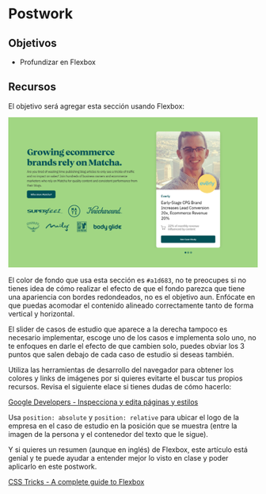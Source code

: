 # Postwork

## Objetivos

- Profundizar en Flexbox

## Recursos

El objetivo será agregar esta sección usando Flexbox:

![Postwork](../assets/postwork.png)

El color de fondo que usa esta sección es `#a1d683`, no te preocupes si no tienes
idea de cómo realizar el efecto de que el fondo parezca que tiene una apariencia
con bordes redondeados, no es el objetivo aun. Enfócate en que puedas acomodar
el contenido alineado correctamente tanto de forma vertical y horizontal.

El slider de casos de estudio que aparece a la derecha tampoco es necesario
implementar, escoge uno de los casos e implementa solo uno, no te enfoques en
darle el efecto de que cambien solo, puedes obviar los 3 puntos que salen debajo
de cada caso de estudio si deseas también.

Utiliza las herramientas de desarrollo del navegador para obtener los colores y
links de imágenes por si quieres evitarte el buscar tus propios recursos. Revisa
el siguiente elace si tienes dudas de cómo hacerlo:

[Google Developers - Inspecciona y edita páginas y estilos](https://developers.google.com/web/tools/chrome-devtools/inspect-styles?hl=es)

Usa `position: absolute` y `position: relative` para ubicar el logo de la empresa
en el caso de estudio en la posición que se muestra (entre la imagen de la
persona y el contenedor del texto que le sigue).

Y si quieres un resumen (aunque en inglés) de Flexbox, este artículo está genial
y te puede ayudar a entender mejor lo visto en clase y poder aplicarlo en este
postwork.

[CSS Tricks - A complete guide to Flexbox](https://css-tricks.com/snippets/css/a-guide-to-flexbox/)

